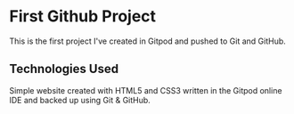 # First Github Project

This is the first project I've created in Gitpod and pushed to Git and GitHub. 

## Technologies Used

Simple website created with HTML5 and CSS3 written in the Gitpod online IDE and backed up using Git & GitHub.
